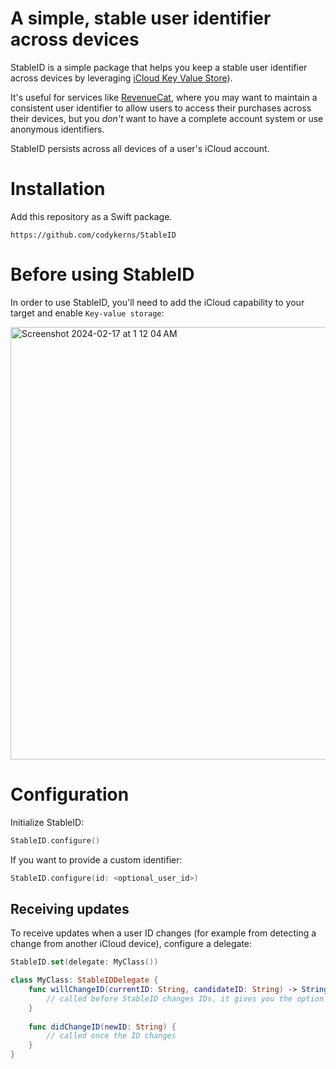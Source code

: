 # A simple, stable user identifier across devices

StableID is a simple package that helps you keep a stable user identifier across devices by leveraging [iCloud Key Value Store](https://developer.apple.com/documentation/foundation/nsubiquitouskeyvaluestore)).

It's useful for services like [RevenueCat](https://github.com/RevenueCat/purchases-ios), where you may want to maintain a consistent user identifier to allow users to access their purchases across their devices, but you _don't_ want to have a complete account system or use anonymous identifiers.

StableID persists across all devices of a user's iCloud account.

# Installation

Add this repository as a Swift package.

```plaintext
https://github.com/codykerns/StableID
```

# Before using StableID

In order to use StableID, you'll need to add the iCloud capability to your target and enable `Key-value storage`:

<img width="692" alt="Screenshot 2024-02-17 at 1 12 04 AM" src="https://github.com/codykerns/StableID/assets/44073103/84adbea2-b27a-492d-b752-2b9f1b9d064d">

# Configuration

Initialize StableID:

```swift
StableID.configure()
```

If you want to provide a custom identifier:

```swift
StableID.configure(id: <optional_user_id>)
```

## Receiving updates

To receive updates when a user ID changes (for example from detecting a change from another iCloud device), configure a delegate:

```swift
StableID.set(delegate: MyClass())

class MyClass: StableIDDelegate {
    func willChangeID(currentID: String, candidateID: String) -> String? {
        // called before StableID changes IDs, it gives you the option to return the proper ID
    }
    
    func didChangeID(newID: String) {
        // called once the ID changes
    }
}
```
